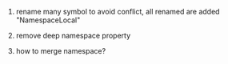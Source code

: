 1. rename many symbol to avoid conflict, all renamed are added "NamespaceLocal"
2. remove deep namespace property

3. how to merge namespace?